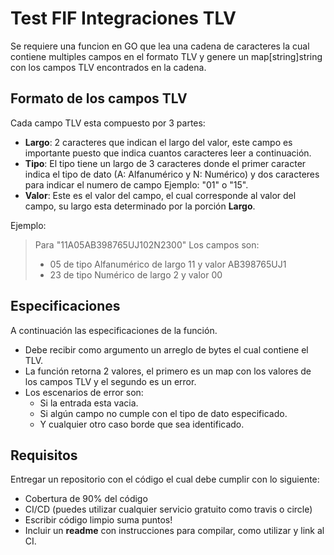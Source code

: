 # Test FIF Integraciones TLV
Se requiere una funcion en GO que lea una cadena de caracteres la cual contiene multiples campos en el formato TLV y genere un map[string]string con los campos TLV encontrados en la cadena.

## Formato de los campos TLV
Cada campo TLV esta compuesto por 3 partes:


 - **Largo**: 2 caracteres que indican el largo del valor, este campo es importante puesto que indica cuantos caracteres leer a continuación.
  - **Tipo**: El tipo tiene un largo de 3 caracteres donde el primer caracter indica el tipo de dato  (A: Alfanumérico y N: Numérico) y dos caracteres para indicar el numero de campo Ejemplo: "01" o "15".
 - **Valor**: Este es el valor del campo, el cual corresponde al valor del campo, su largo esta determinado por la porción **Largo**.

Ejemplo:

> Para "11A05AB398765UJ102N2300" Los campos son:
> - 05 de tipo Alfanumérico de largo 11 y valor AB398765UJ1
> - 23 de tipo Numérico de largo 2 y valor 00

## Especificaciones
A continuación las especificaciones de la función.
- Debe recibir como argumento un arreglo de bytes el cual contiene el TLV.
- La función retorna 2 valores, el primero es un map con los valores de los campos TLV y el segundo es un error.
- Los escenarios de error son:
	- Si la entrada esta vacia.
	- Si algún campo no cumple con el tipo de  dato especificado.
	- Y cualquier otro caso borde que sea identificado.

## Requisitos
Entregar un repositorio con el código el cual debe cumplir con lo siguiente:
 - Cobertura de 90% del código
 - CI/CD (puedes utilizar cualquier servicio gratuito como travis o circle)
 - Escribir código limpio suma puntos!
 - Incluir un **readme** con instrucciones para compilar, como utilizar y link al CI.

 


